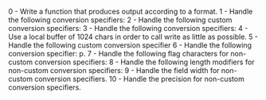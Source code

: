 0 - Write a function that produces output according to a format. 1 - Handle the following conversion specifiers: 2 - Handle the following custom conversion specifiers: 3 - Handle the following conversion specifiers: 4 - Use a local buffer of 1024 chars in order to call write as little as possible. 5 - Handle the following custom conversion specifier 6 - Handle the following conversion specifier: p. 7 - Handle the following flag characters for non-custom conversion specifiers: 8 - Handle the following length modifiers for non-custom conversion specifiers: 9 - Handle the field width for non-custom conversion specifiers. 10 - Handle the precision for non-custom conversion specifiers.
